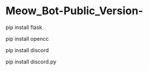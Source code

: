 # Meow_Bot-Public_Version-

pip install flask

pip install opencc

pip install discord

pip install discord.py
